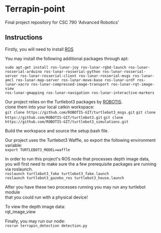 # Terrapin-point
Final project repository for CSC 790 'Advanced Robotics'  

## Instructions  
Firstly, you will need to install [ROS](http://wiki.ros.org/lunar/Installation)  

You may install the following additional packages through apt:  

```
sudo apt-get install ros-lunar-joy ros-lunar-rgbd-launch ros-lunar-rosserial-arduino ros-lunar-rosserial-python ros-lunar-rosserial-server ros-lunar-rosserial-client ros-lunar-rosserial-msgs ros-lunar-amcl ros-lunar-map-server ros-lunar-move-base ros-lunar-urdf ros-lunar-xacro ros-lunar-compressed-image-transport ros-lunar-rqt-image-view
ros-lunar-gmapping ros-lunar-navigation ros-lunar-interactive-markers
```

Our project relies on the Turtlebot3 packages by [ROBOTIS]().  
clone them into your local catkin workspace:  
`git clone https://github.com/ROBOTIS-GIT/turtlebot3_msgs.git`
`git clone https://github.com/ROBOTIS-GIT/turtlebot3.git`
`git clone https://github.com/ROBOTIS-GIT/turtlebot3_simulations.git`  

Build the workspace and source the setup.bash file.  

Our project uses the Turtlebot3 Waffle, so export the following environment variable:  
`export TURTLEBOT3_MODEL=waffle`  


In order to run this project's ROS node that processes depth image data,  
you will first need to make sure the a few prerequisite packages are running via roslaunch.  
`roslaunch turtlebot3_fake turtlebot3_fake.launch`  
`roslaunch turtlebot3_gazebo_ros turtlebot3_house.launch`  

After you have these two processes running you may run any turtlebot module  
that you could run with a physical device!  

To view the depth image data:  
rqt_image_view  

Finally, you may run our node:  
`rosrun terrapin_detection detection.py`  
